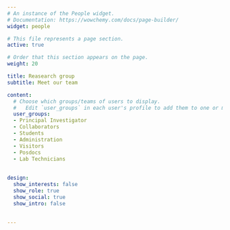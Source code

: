 ```yaml
---
# An instance of the People widget.
# Documentation: https://wowchemy.com/docs/page-builder/
widget: people

# This file represents a page section.
active: true

# Order that this section appears on the page.
weight: 20

title: Reasearch group
subtitle: Meet our team

content:
  # Choose which groups/teams of users to display.
  #   Edit `user_groups` in each user's profile to add them to one or more of these groups.
  user_groups:
  - Principal Investigator
  - Collaborators
  - Students
  - Administration
  - Visitors
  - Posdocs
  - Lab Technicians
  
  
design:
  show_interests: false
  show_role: true
  show_social: true
  show_intro: false
  
  
---
```

